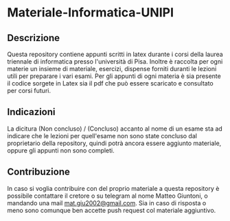 # Materiale-Informatica-UNIPI

## Descrizione
Questa repository contiene appunti scritti in latex durante i corsi della laurea triennale di informatica presso l'università di Pisa. Inoltre è raccolta per ogni materie un insieme di materiale, esercizi, dispense forniti duranti le lezioni utili per preparare i vari esami. 
Per gli appunti di ogni materia è sia presente il codice sorgete in Latex sia il pdf che può essere scaricato e consultato per corsi futuri. 

## Indicazioni
La dicitura (Non concluso) / (Concluso) accanto al nome di un esame sta ad indicare che le lezioni per quell'esame non sono state concluso dal proprietario della repository, quindi potrà ancora essere aggiunto materiale, oppure gli appunti non sono completi.

## Contribuzione
In caso si voglia contribuire con del proprio materiale a questa repository è possibile contattare il cretore o su telegram al nome Matteo Giuntoni, o mandando una mail mat.giu2002@gmail.com. Sia in caso di risposta o meno sono comunque ben accette push request col materiale aggiuntivo.
